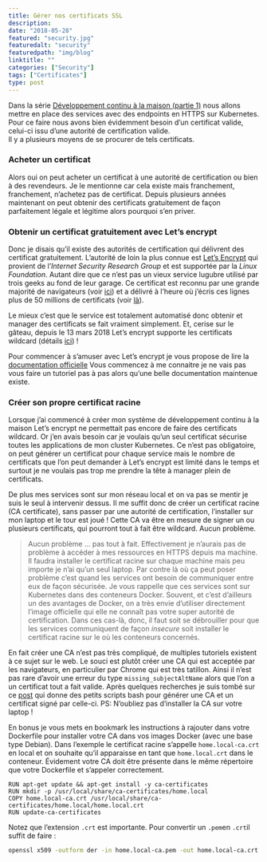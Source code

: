 ```yaml
---
title: Gérer nos certificats SSL
description:
date: "2018-05-28"
featured: "security.jpg"
featuredalt: "security"
featuredpath: "img/blog"
linktitle: ""
categories: ["Security"]
tags: ["Certificates"]
type: post
---
```


Dans la série [Développement continu à la maison (partie 1)](https://matthieugouel.github.io/blog/2018-05-14-developpement-continu-a-la-maison-partie-1/) nous allons mettre en place des services avec des endpoints en HTTPS sur Kubernetes. Pour ce  faire nous avons bien évidemment besoin d’un certificat valide, celui-ci issu d’une autorité de certification valide.  
Il y a plusieurs moyens de se procurer de tels certificats.

<!-- more -->

### Acheter un certificat

Alors oui on peut acheter un certificat à une autorité de certification ou bien à des revendeurs. Je le mentionne car cela existe mais franchement, franchement, n’achetez pas de certificat. Depuis plusieurs années maintenant on peut obtenir des certificats gratuitement de façon parfaitement légale et légitime alors pourquoi s’en priver.

### Obtenir un certificat gratuitement avec Let’s encrypt

Donc je disais qu’il existe des autorités de certification qui délivrent des certificat gratuitement. L’autorité de loin la plus connue est [Let’s Encrypt](https://letsencrypt.org/) qui provient de l’*Internet Security Research Group*  et est supportée par la *Linux Foundation*. Autant dire que ce n’est pas un vieux service lugubre utilisé par trois geeks au fond de leur garage. Ce certificat est reconnu par une grande majorité de navigateurs (voir [ici](https://letsencrypt.org/docs/certificate-compatibility/)) et a délivré à l’heure où j’écris ces lignes plus de 50 millions de certificats (voir [là](https://letsencrypt.org/stats/)).

Le mieux c’est que le service est totalement automatisé donc obtenir et manager des certificats se fait vraiment simplement. Et, cerise sur le gâteau, depuis le 13 mars 2018 Let’s encrypt supporte les certificats wildcard (détails [ici](https://community.letsencrypt.org/t/acme-v2-production-environment-wildcards/55578)) !

Pour commencer à s’amuser avec Let’s encrypt je vous propose de lire la [documentation officielle](https://letsencrypt.org/getting-started/) Vous commencez à me connaitre je ne vais pas vous faire un tutoriel pas à pas alors qu’une belle documentation maintenue existe.

### Créer son propre certificat racine

Lorsque j’ai commencé à créer mon système de développement continu à la maison Let’s encrypt ne permettait pas encore de faire des certificats wildcard. Or j’en avais besoin car je voulais qu’un seul certificat sécurise toutes les applications de mon cluster Kubernetes. Ce n’est pas obligatoire, on peut générer un certificat pour chaque service mais le nombre de certificats que l’on peut demander à Let’s encrypt est limité dans le temps et surtout je ne voulais pas trop me prendre la tête à manager plein de certificats.

De plus mes services sont sur mon réseau local et on va pas se mentir je suis le seul à intervenir dessus. Il me suffit donc de créer un certificat racine (CA certificate), sans passer par une autorité de certification, l’installer sur mon laptop et le tour est joué ! Cette CA va être en mesure de signer un ou plusieurs certificats, qui pourront tout à fait être wildcard. Aucun problème.

> Aucun problème … pas tout à fait. Effectivement je n’aurais pas de problème à accéder à mes ressources en HTTPS depuis ma machine. Il faudra installer le certificat racine sur chaque machine mais peu importe je n’ai qu’un seul laptop. Par contre là où ça peut poser problème c’est quand les services ont besoin de communiquer entre eux de façon sécurisée. Je vous rappelle que ces services sont sur Kubernetes dans des conteneurs Docker. Souvent, et c’est d’ailleurs un des avantages de Docker, on a très envie d’utiliser directement l’image officielle qui elle ne connaît pas votre super autorité de certification. Dans ces cas-là, donc, il faut soit se débrouiller pour que les services communiquent de façon *insecure* soit installer le certificat racine sur le où les conteneurs concernés.

En fait créer une CA n’est pas très compliqué, de multiples tutoriels existent à ce sujet sur le web. Le souci est plutôt créer une CA qui est acceptée par les navigateurs, en particulier par Chrome qui est très tatillon. Ainsi il n’est pas rare d’avoir une erreur du type `missing_subjectAltName` alors que l’on a un certificat tout a fait valide. Après quelques recherches je suis tombé sur ce [post](https://stackoverflow.com/questions/7580508/getting-chrome-to-accept-self-signed-localhost-certificate/43666288#43666288) qui donne des petits scripts bash pour générer une CA et un certificat signé par celle-ci. PS: N’oubliez pas d’installer la CA sur votre laptop !

En bonus je vous mets en bookmark les instructions à rajouter dans votre Dockerfile pour installer votre CA dans vos images Docker (avec une base type Debian).
Dans l’exemple le certificat racine s’appelle `home.local-ca.crt` en local et on souhaite qu’il apparaisse en tant que `home.local.crt` dans le conteneur.  Évidement votre CA doit être présente dans le même répertoire que votre Dockerfile et s’appeler correctement.

```  
RUN apt-get update && apt-get install -y ca-certificates
RUN mkdir -p /usr/local/share/ca-certificates/home.local
COPY home.local-ca.crt /usr/local/share/ca-certificates/home.local/home.local.crt
RUN update-ca-certificates
```

Notez que l’extension `.crt` est importante. Pour convertir un `.pem`en `.crt`il suffit de faire :

```bash
openssl x509 -outform der -in home.local-ca.pem -out home.local-ca.crt
```
